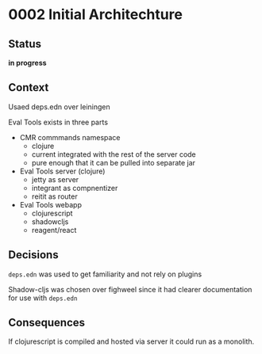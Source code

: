 # 0002 Initial Architechture

## Status

__in progress__

## Context

Usaed deps.edn over leiningen

Eval Tools exists in three parts
- CMR commmands namespace
  - clojure
  - current integrated with the rest of the server code
  - pure enough that it can be pulled into separate jar
- Eval Tools server (clojure)
  - jetty as server
  - integrant as compnentizer
  - reitit as router
- Eval Tools webapp
  - clojurescript
  - shadowcljs
  - reagent/react
  
## Decisions

`deps.edn` was used to get familiarity and not rely on plugins

Shadow-cljs was chosen over fighweel since it had clearer documentation for use with `deps.edn`

## Consequences
  
If clojurescript is compiled and hosted via server it could run as a monolith.
